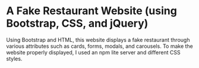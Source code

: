 # A Fake Restaurant Website (using Bootstrap, CSS, and jQuery)

Using Bootstrap and HTML, this website displays a fake restaurant through various attributes such as cards, forms, modals, and carousels. To make the website properly displayed, I used an npm lite server and different CSS styles.
